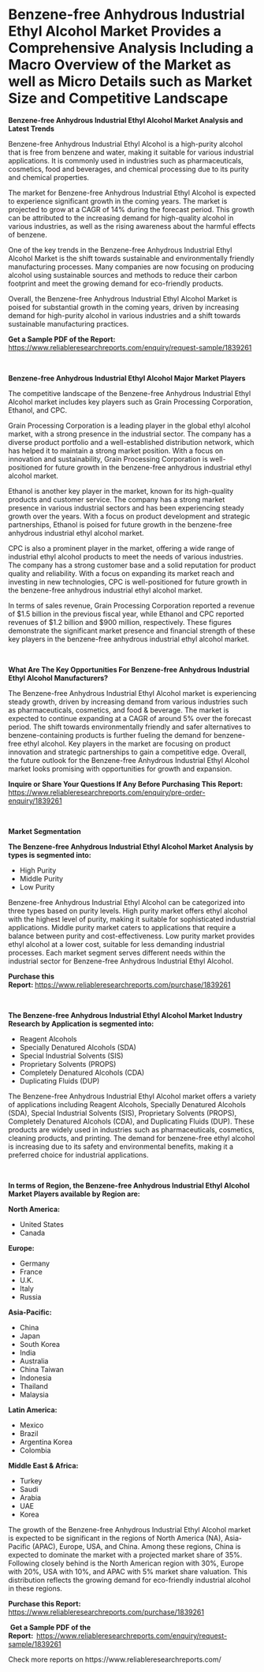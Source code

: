 <p><h1>Benzene-free Anhydrous Industrial Ethyl Alcohol Market Provides a Comprehensive Analysis Including a Macro Overview of the Market as well as Micro Details such as Market Size and Competitive Landscape</h1></p><p><strong>Benzene-free Anhydrous Industrial Ethyl Alcohol Market Analysis and Latest Trends</strong></p>
<p><p>Benzene-free Anhydrous Industrial Ethyl Alcohol is a high-purity alcohol that is free from benzene and water, making it suitable for various industrial applications. It is commonly used in industries such as pharmaceuticals, cosmetics, food and beverages, and chemical processing due to its purity and chemical properties.</p><p>The market for Benzene-free Anhydrous Industrial Ethyl Alcohol is expected to experience significant growth in the coming years. The market is projected to grow at a CAGR of 14% during the forecast period. This growth can be attributed to the increasing demand for high-quality alcohol in various industries, as well as the rising awareness about the harmful effects of benzene.</p><p>One of the key trends in the Benzene-free Anhydrous Industrial Ethyl Alcohol Market is the shift towards sustainable and environmentally friendly manufacturing processes. Many companies are now focusing on producing alcohol using sustainable sources and methods to reduce their carbon footprint and meet the growing demand for eco-friendly products.</p><p>Overall, the Benzene-free Anhydrous Industrial Ethyl Alcohol Market is poised for substantial growth in the coming years, driven by increasing demand for high-purity alcohol in various industries and a shift towards sustainable manufacturing practices.</p></p>
<p><strong>Get a Sample PDF of the Report:&nbsp;</strong> <a href="https://www.reliableresearchreports.com/enquiry/request-sample/1839261">https://www.reliableresearchreports.com/enquiry/request-sample/1839261</a></p>
<p>&nbsp;</p>
<p><strong>Benzene-free Anhydrous Industrial Ethyl Alcohol Major Market Players</strong></p>
<p><p>The competitive landscape of the Benzene-free Anhydrous Industrial Ethyl Alcohol market includes key players such as Grain Processing Corporation, Ethanol, and CPC. </p><p>Grain Processing Corporation is a leading player in the global ethyl alcohol market, with a strong presence in the industrial sector. The company has a diverse product portfolio and a well-established distribution network, which has helped it to maintain a strong market position. With a focus on innovation and sustainability, Grain Processing Corporation is well-positioned for future growth in the benzene-free anhydrous industrial ethyl alcohol market. </p><p>Ethanol is another key player in the market, known for its high-quality products and customer service. The company has a strong market presence in various industrial sectors and has been experiencing steady growth over the years. With a focus on product development and strategic partnerships, Ethanol is poised for future growth in the benzene-free anhydrous industrial ethyl alcohol market. </p><p>CPC is also a prominent player in the market, offering a wide range of industrial ethyl alcohol products to meet the needs of various industries. The company has a strong customer base and a solid reputation for product quality and reliability. With a focus on expanding its market reach and investing in new technologies, CPC is well-positioned for future growth in the benzene-free anhydrous industrial ethyl alcohol market. </p><p>In terms of sales revenue, Grain Processing Corporation reported a revenue of $1.5 billion in the previous fiscal year, while Ethanol and CPC reported revenues of $1.2 billion and $900 million, respectively. These figures demonstrate the significant market presence and financial strength of these key players in the benzene-free anhydrous industrial ethyl alcohol market.</p></p>
<p>&nbsp;</p>
<p><strong>What Are The Key Opportunities For Benzene-free Anhydrous Industrial Ethyl Alcohol Manufacturers?</strong></p>
<p><p>The Benzene-free Anhydrous Industrial Ethyl Alcohol market is experiencing steady growth, driven by increasing demand from various industries such as pharmaceuticals, cosmetics, and food & beverage. The market is expected to continue expanding at a CAGR of around 5% over the forecast period. The shift towards environmentally friendly and safer alternatives to benzene-containing products is further fueling the demand for benzene-free ethyl alcohol. Key players in the market are focusing on product innovation and strategic partnerships to gain a competitive edge. Overall, the future outlook for the Benzene-free Anhydrous Industrial Ethyl Alcohol market looks promising with opportunities for growth and expansion.</p></p>
<p><strong>Inquire or Share Your Questions If Any Before Purchasing This Report:</strong> <a href="https://www.reliableresearchreports.com/enquiry/pre-order-enquiry/1839261">https://www.reliableresearchreports.com/enquiry/pre-order-enquiry/1839261</a></p>
<p>&nbsp;</p>
<p><strong>Market Segmentation</strong></p>
<p><strong>The Benzene-free Anhydrous Industrial Ethyl Alcohol Market Analysis by types is segmented into:</strong></p>
<p><ul><li>High Purity</li><li>Middle Purity</li><li>Low Purity</li></ul></p>
<p><p>Benzene-free Anhydrous Industrial Ethyl Alcohol can be categorized into three types based on purity levels. High purity market offers ethyl alcohol with the highest level of purity, making it suitable for sophisticated industrial applications. Middle purity market caters to applications that require a balance between purity and cost-effectiveness. Low purity market provides ethyl alcohol at a lower cost, suitable for less demanding industrial processes. Each market segment serves different needs within the industrial sector for Benzene-free Anhydrous Industrial Ethyl Alcohol.</p></p>
<p><strong>Purchase this Report:&nbsp;</strong><a href="https://www.reliableresearchreports.com/purchase/1839261">https://www.reliableresearchreports.com/purchase/1839261</a></p>
<p>&nbsp;</p>
<p><strong>The Benzene-free Anhydrous Industrial Ethyl Alcohol Market Industry Research by Application is segmented into:</strong></p>
<p><ul><li>Reagent Alcohols</li><li>Specially Denatured Alcohols (SDA)</li><li>Special Industrial Solvents (SIS)</li><li>Proprietary Solvents (PROPS)</li><li>Completely Denatured Alcohols (CDA)</li><li>Duplicating Fluids (DUP)</li></ul></p>
<p><p>The Benzene-free Anhydrous Industrial Ethyl Alcohol market offers a variety of applications including Reagent Alcohols, Specially Denatured Alcohols (SDA), Special Industrial Solvents (SIS), Proprietary Solvents (PROPS), Completely Denatured Alcohols (CDA), and Duplicating Fluids (DUP). These products are widely used in industries such as pharmaceuticals, cosmetics, cleaning products, and printing. The demand for benzene-free ethyl alcohol is increasing due to its safety and environmental benefits, making it a preferred choice for industrial applications.</p></p>
<p>&nbsp;</p>
<p><strong>In terms of Region, the Benzene-free Anhydrous Industrial Ethyl Alcohol Market Players available by Region are:</strong></p>
<p>
    <p> <strong> North America: </strong>
        <ul>
            <li>United States</li>
            <li>Canada</li>
        </ul>
        </p> 
    <p> <strong> Europe: </strong>
        <ul>
            <li>Germany</li>
            <li>France</li>
            <li>U.K.</li>
            <li>Italy</li>
            <li>Russia</li>
        </ul>
        </p> 
    <p> <strong> Asia-Pacific: </strong>
        <ul>
            <li>China</li>
            <li>Japan</li>
            <li>South Korea</li>
            <li>India</li>
            <li>Australia</li>
            <li>China Taiwan</li>
            <li>Indonesia</li>
            <li>Thailand</li>
            <li>Malaysia</li>
        </ul>
        </p> 
    <p> <strong> Latin America: </strong>
        <ul>
            <li>Mexico</li>
            <li>Brazil</li>
            <li>Argentina Korea</li>
            <li>Colombia</li>
        </ul>
        </p> 
    <p> <strong> Middle East & Africa: </strong>
        <ul>
            <li>Turkey</li>
            <li>Saudi</li>
            <li>Arabia</li>
            <li>UAE</li>
            <li>Korea</li>
        </ul>
    </p>
    </p>
<p><p>The growth of the Benzene-free Anhydrous Industrial Ethyl Alcohol market is expected to be significant in the regions of North America (NA), Asia-Pacific (APAC), Europe, USA, and China. Among these regions, China is expected to dominate the market with a projected market share of 35%. Following closely behind is the North American region with 30%, Europe with 20%, USA with 10%, and APAC with 5% market share valuation. This distribution reflects the growing demand for eco-friendly industrial alcohol in these regions.</p></p>
<p><strong>Purchase this Report: </strong><a href="https://www.reliableresearchreports.com/purchase/1839261">https://www.reliableresearchreports.com/purchase/1839261</a></p>
<p>&nbsp;<strong>Get a Sample PDF of the Report:&nbsp;&nbsp;</strong><a href="https://www.reliableresearchreports.com/enquiry/request-sample/1839261">https://www.reliableresearchreports.com/enquiry/request-sample/1839261</a></p>
<p><strong></strong></p>
<p>Check more reports on https://www.reliableresearchreports.com/</p>